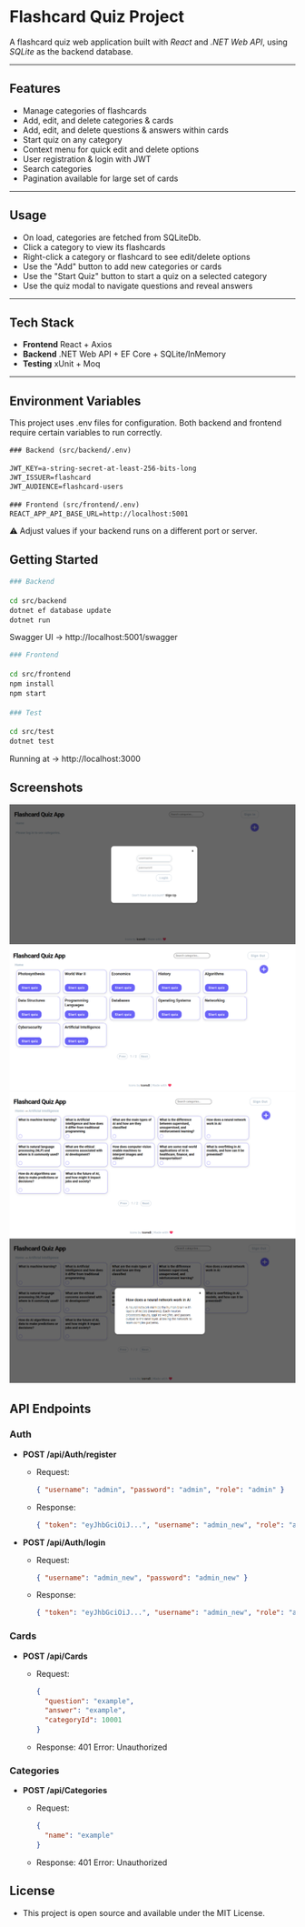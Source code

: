 # Flashcard Quiz Project

A flashcard quiz web application built with _React_ and _.NET Web API_, using _SQLite_ as the backend database.

---

## Features

- Manage categories of flashcards
- Add, edit, and delete categories & cards
- Add, edit, and delete questions & answers within cards
- Start quiz on any category
- Context menu for quick edit and delete options
- User registration & login with JWT
- Search categories
- Pagination available for large set of cards

---

## Usage

- On load, categories are fetched from SQLiteDb.
- Click a category to view its flashcards
- Right-click a category or flashcard to see edit/delete options
- Use the "Add" button to add new categories or cards
- Use the "Start Quiz" button to start a quiz on a selected category
- Use the quiz modal to navigate questions and reveal answers

---

## Tech Stack

- **Frontend** React + Axios
- **Backend** .NET Web API + EF Core + SQLite/InMemory
- **Testing** xUnit + Moq

---

## Environment Variables

This project uses .env files for configuration. Both backend and frontend require certain variables to run correctly.

```env
### Backend (src/backend/.env)

JWT_KEY=a-string-secret-at-least-256-bits-long
JWT_ISSUER=flashcard
JWT_AUDIENCE=flashcard-users

### Frontend (src/frontend/.env)
REACT_APP_API_BASE_URL=http://localhost:5001
```

⚠️ Adjust values if your backend runs on a different port or server.

## Getting Started

```bash
### Backend

cd src/backend
dotnet ef database update
dotnet run
```

Swagger UI → http://localhost:5001/swagger

```bash
### Frontend

cd src/frontend
npm install
npm start

### Test

cd src/test
dotnet test
```

Running at → http://localhost:3000

## Screenshots

![Login view](docs/screenshots/sign-in.png)
![Home page](docs/screenshots/home-page.png)
![Inside of a category](docs/screenshots/inside-category.png)
![Flashcard view](docs/screenshots/view-card.png)

## API Endpoints

### Auth

- **POST /api/Auth/register**

  - Request:
    ```json
    { "username": "admin", "password": "admin", "role": "admin" }
    ```
  - Response:
    ```json
    { "token": "eyJhbGciOiJ...", "username": "admin_new", "role": "admin" }
    ```

- **POST /api/Auth/login**

  - Request:
    ```json
    { "username": "admin_new", "password": "admin_new" }
    ```
  - Response:
    ```json
    { "token": "eyJhbGciOiJ...", "username": "admin_new", "role": "admin" }
    ```

### Cards

- **POST /api/Cards**

  - Request:
    ```json
    {
      "question": "example",
      "answer": "example",
      "categoryId": 10001
    }
    ```
  - Response:
    401 Error: Unauthorized

### Categories

- **POST /api/Categories**

  - Request:
    ```json
    {
      "name": "example"
    }
    ```
  - Response:
    401 Error: Unauthorized

## License

- This project is open source and available under the MIT License.
